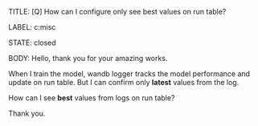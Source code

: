 TITLE:
[Q] How can I configure only see best values on run table?

LABEL:
c:misc

STATE:
closed

BODY:
Hello, thank you for your amazing works. 

When I train the model, wandb logger tracks the model performance and update on run table. But I can confirm only **latest** values from the log.

How can I see **best** values from logs on run table? 

Thank you.


